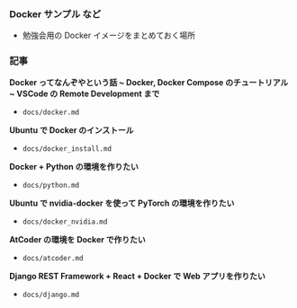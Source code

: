 ### Docker サンプル など

- 勉強会用の Docker イメージをまとめておく場所

### 記事

**Docker ってなんぞやという話 ~ Docker, Docker Compose のチュートリアル ~ VSCode の Remote Development まで**

- `docs/docker.md`

**Ubuntu で Docker のインストール**

- `docs/docker_install.md`

**Docker + Python の環境を作りたい**

- `docs/python.md`

**Ubuntu で nvidia-docker を使って PyTorch の環境を作りたい**

- `docs/docker_nvidia.md`

**AtCoder の環境を Docker で作りたい**

- `docs/atcoder.md`

**Django REST Framework + React + Docker で Web アプリを作りたい**

- `docs/django.md`
